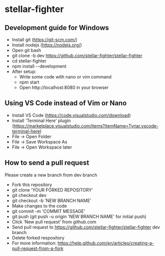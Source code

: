# stellar-fighter
## Development guide for Windows
- Install git (https://git-scm.com/)
- Install nodejs (https://nodejs.org/)
- Open git bash
- git clone -b dev https://github.com/stellar-fighter/stellar-fighter
- cd stellar-fighter
- npm install --development
- After setup:
   - Write some code with nano or vim command
   - npm start
   - Open http://localhost:8080 in your browser
   
## Using VS Code instead of Vim or Nano
- Install VS Code (https://code.visualstudio.com/download)
- Install 'Terminal Here' plugin (https://marketplace.visualstudio.com/items?itemName=Tyriar.vscode-terminal-here)
- File -> Open Folder
- File -> Save Workspace As
- File -> Open Workspace later

## How to send a pull request
Please create a new branch from dev branch
- Fork this repository
- git clone 'YOUR FORKED REPOSITORY'
- git checkout dev
- git checkout -b 'NEW BRANCH NAME'
- Make changes to the code
- git commit -m 'COMMIT MESSAGE'
- git push (git push -u origin 'NEW BRANCH NAME' for initial push)
- Click 'New pull request' from github.com
- Send pull request to https://github.com/stellar-fighter/stellar-fighter dev branch
- Delete forked respository
- For more information: https://help.github.com/en/articles/creating-a-pull-request-from-a-fork



